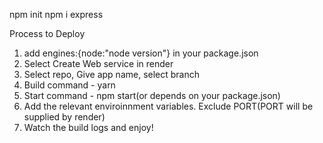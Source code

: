 npm init
npm i express


Process to Deploy
1. add engines:{node:"node version"} in your package.json
2. Select Create Web service in render
3. Select repo, Give app name, select branch
4. Build command - yarn
5. Start command - npm start(or depends on your package.json)
6. Add the relevant enviroinnment variables. Exclude PORT(PORT will be supplied by render)
7. Watch the build logs and enjoy!
